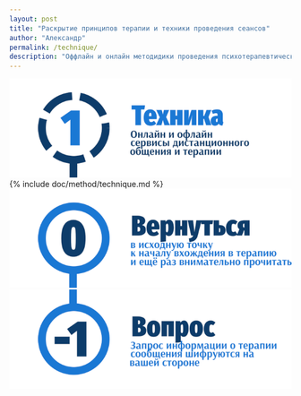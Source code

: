 ```yaml
---
layout: post
title: "Раскрытие принципов терапии и техники проведения сеансов"
author: "Александр"
permalink: /technique/
description: "Оффлайн и онлайн методидики проведения психотерапевтических сеансов. Базовые принципы и их развитие"
---
```

![Онлайн оффлайн сервисы обмена сообщениями](/_img/11.png)
{% include doc/method/technique.md %}
<a href="/">![Psychotherapy for Russian-speaking IT professionals](/_img/0.png)</a>
<a href="https://bit.ly/3yhBEb4" target=_blank>![Вопросы ответы для пациента психотерапевта](/_img/-1.png)</a>
